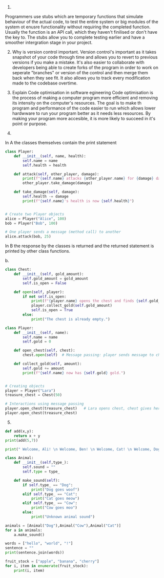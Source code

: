 1. 
Programmers use stubs which are temporary functions that simulate behaviour of the actual code, to test the entire system or big modules of the system ot enusre functionality without requiring the completed function. Usually the function is an API call, which they haven't finilised or don't have the key to. The stubs allow you to complete testing earlier and have a smoother intergration stage in your project.

2. Why is version control important.
Version control's important as it takes snapshot of your code through time and allows you to revert to previous versions if you make a mistake. It's also easier to collaborate with developers being able to create forks of the program in order to work on seperate "branches" or version of the control and then merge them back when they see fit. It also allows you to track every modification made to the codebase overtime.

3. Explain Code optimisation in software egineering
Code optimisation is the process of making a computer program more efficient and removing its intensity on the computer's resources. The goal is to make th program and performance of the code easier to run which allows lower hardwware to run your program better as it needs less resources. By making your program more accesible, it is more likely to succeed in it's point or purpose.

4. 
In A the classes themselves contain the print statement
```py
class Player:
    def __init__(self, name, health):
        self.name = name
        self.health = health

    def attack(self, other_player, damage):
        print(f"{self.name} attacks {other_player.name} for {damage} damage!")
        other_player.take_damage(damage)

    def take_damage(self, damage):
        self.health -= damage
        print(f"{self.name}'s health is now {self.health}")


# Create two Player objects
alice = Player("Alice", 100)
bob = Player("Bob", 100)

# One player sends a message (method call) to another
alice.attack(bob, 25)
```
In B the response by the classes is returned and the returned statement is printed by other class functions.

b.
``` py
class Chest:
    def __init__(self, gold_amount):
        self.gold_amount = gold_amount
        self.is_open = False

    def open(self, player):
        if not self.is_open:
            print(f"{player.name} opens the chest and finds {self.gold_amount} gold!")
            player.collect_gold(self.gold_amount)
            self.is_open = True
        else:
            print("The chest is already empty.")

class Player:
    def __init__(self, name):
        self.name = name
        self.gold = 0

    def open_chest(self, chest):
        chest.open(self)  # Message passing: player sends message to chest

    def collect_gold(self, amount):
        self.gold += amount
        print(f"{self.name} now has {self.gold} gold.")


# Creating objects
player = Player("Lara")
treasure_chest = Chest(50)

# Interactions using message passing
player.open_chest(treasure_chest)   # Lara opens chest, chest gives her gold
player.open_chest(treasure_chest)
```


5. 
```py
def add(x,y):
    return x + y
print(add(5,7))
```

```py
print(" Welcome, Ali! \n Welcome, Ben! \n Welcome, Cat! \n Welcome, Doge! \n Welcome, Eggbert! \n Welcome, Fred! \n Welcome, Grod!")
```

```py
class Animal:
    def __init__(self,type_):
        self.sound = ""
        self.type = type_

    def make_sound(self):
        if self.type_ == "Dog":
            print("Dog goes woof")
        elif self.type_ == "Cat":
            print("Cat goes meow")
        elif self.type_ == "Cow":
            print("Cow goes moo")
        else:
            print("Unknown animal sound")

animals = [Animal("Dog"),Animal("Cow"),Animal("Cat")]
for a in animals:
    a.make_sound()

```

```py
words = ["hello", "world", "!"]
sentence = ""
print(sentence.join(words))

```

```py
fruit_stock = ["apple", "banana", "cherry"]
for i, item in enumerate(fruit_stock):
    print(i, item)
```